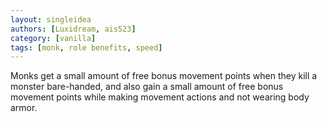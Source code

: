 ```yaml
---
layout: singleidea
authors: [Luxidream, ais523]
category: [vanilla]
tags: [monk, role benefits, speed]
---
```

Monks get a small amount of free bonus movement points when they kill a monster bare-handed, and also gain a small amount of free bonus movement points while making movement actions and not wearing body armor.
